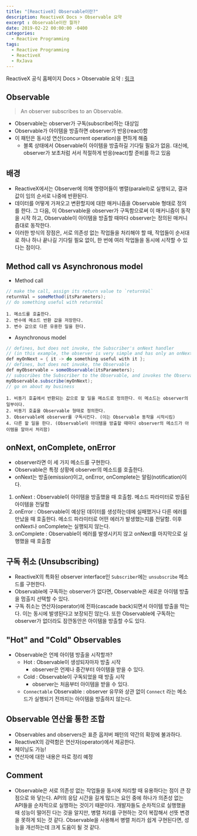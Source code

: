 ```yaml
---
title: "[ReactiveX] Observable이란?"
description: ReactiveX Docs > Observable 요약
excerpt : Observable이란 뭘까?
date: 2019-02-22 00:00:00 -0400
categories:
  - Reactive Programming
tags:
  - Reactive Programming
  - ReactiveX
  - RxJava
---
```


ReactiveX 공식 홈페이지 Docs > Observable 요약 : [링크](http://reactivex.io/documentation/observable.html)

## Observable
> An observer subscribes to an Observable.

* Observable는 observer가 구독(subscribe)하는 대상임
* Observable가 아이템을 방출하면 observer가 반응(react)함
* 이 패턴은 동시성 연산(concurrent operation)을 편하게 해줌
    * 블록 상태에서 Observable이 아이템을 방출하길 기다릴 필요가 없음. 대신에, observer가 보초처럼 서서 적절하게 반응(react)할 준비를 하고 있음

## 배경
* ReactiveX에서는 Observer에 의해 명령어들이 병렬(paralell)로 실행되고, 결과값이 임의 순서로 나중에 반환된다.
* 데이터를 어떻게 가져오고 변환할지에 대한 매커니즘을 Observable 형태로 정의를 한다. 그 다음, 이 Observable을 observer가 구독함으로써 이 매커니즘이 동작을 시작 하고, Observable이 아이템을 방출할 때마다 observer는 정의된 매커니즘대로 동작한다.
* 이러한 방식의 장점은, 서로 의존성 없는 작업들을 처리해야 할 때, 작업들이 순서대로 하나 하나 끝나길 기다릴 필요 없이, 한 번에 여러 작업들을 동시에 시작할 수 있다는 점이다.

## Method call vs Asynchronous model
* Method call
```java
// make the call, assign its return value to `returnVal`
returnVal = someMethod(itsParameters);
// do something useful with returnVal
```
    1. 메소드를 호출한다.
    2. 변수에 메소드 반환 값을 저장한다.
    3. 변수 값으로 다른 유용한 일을 한다.
* Asynchronous model
```java
// defines, but does not invoke, the Subscriber's onNext handler
// (in this example, the observer is very simple and has only an onNext handler)
def myOnNext = { it -> do something useful with it };
// defines, but does not invoke, the Observable
def myObservable = someObservable(itsParameters);
// subscribes the Subscriber to the Observable, and invokes the Observable
myObservable.subscribe(myOnNext);
// go on about my business
```
    1. 비동기 호출에서 반환되는 값으로 할 일을 메소드로 정의한다. 이 메소드는 observer의 일부이다.
    2. 비동기 호출을 Observable 형태로 정의한다.
    3. Observable에 observer를 구독시킨다. (이는 Observable 동작을 시작시킴)
    4. 다른 할 일을 한다. (Observable이 아이템을 방출할 때마다 observer의 메소드가 아이템을 알아서 처리함)

## onNext, onComplete, onError
* observer라면 이 세 가지 메소드를 구현한다.
* Observable은 특정 상황에 observer의 메소드를 호출한다.
* onNext는 방출(emission)이고, onError, onComplete는 알림(notification)이다.
1. onNext : Observable이 아이템을 방출했을 때 호출함. 메소드 파라미터로 방출된 아이템을 전달함
2. onError : Observable이 예상된 데이터를 생성하는데에 실패했거나 다른 에러를 만났을 때 호출한다. 메소드 파라미터로 어떤 에러가 발생했는지를 전달함. 이후 onNext나 onComplete는 실행되지 않는다.
3. onComplete : Observable이 에러를 발생시키지 않고 onNext를 마지막으로 실행했을 때 호출함

## 구독 취소 (Unsubscribing)
* ReactiveX의 특화된 observer interface인 `Subscriber`에는 `unsubscribe` 메소드를 구현한다.
* Observable에 구독하는 observer가 없다면, Observable은 새로운 아이템 방출을 멈출지 선택할 수 있다.
* 구독 취소는 연산자(operator)에 전파(cascade back)되면서 아이템 방출을 막는다. 이는 동시에 발생된다고 보장되진 않는다. 또한 Observable에 구독하는 observer가 없더라도 잠깐동안은 아이템을 방출할 수도 있다.

## "Hot" and "Cold" Observables
* Observable은 언제 아이템 방출을 시작할까?
    * Hot : Observable이 생성되자마자 방출 시작
        * observer은 언제나 중간부터 아이템을 받을 수 있다.
    * Cold : Observable이 구독되었을 때 방출 시작
        * observer는 처음부터 아이템을 받을 수 있다.
    * `Connectable` Observable : observer 유무와 상관 없이 `Connect` 라는 메소드가 실행되기 전까지는 아이템을 방출하지 않는다.

## Observable 연산을 통한 조합
* Observables and observers은 표준 옵저버 패턴의 약간의 확장에 불과하다.
* ReactiveX의 강력함은 연산자(operator)에서 제공한다.
* 체이닝도 가능!
* 연산자에 대한 내용은 따로 정리 예정

## Comment
* Observable은 서로 의존성 없는 작업들을 동시에 처리할 때 유용하다는 점이 큰 장점으로 와 닿는다. API의 응답 시간을 길게 많드는 요인 중에 하나가 의존성 없는 API들을 순차적으로 실행하는 것이기 때문이다. 개발자들도 순차적으로 실행했을 때 성능이 떨어진 다는 것을 알지만, 병렬 처리를 구현하는 것이 복잡해서 선뜻 변경을 못하게 되는 것 같다. Observable을 사용해서 병렬 처리가 쉽게 구현된다면, 성능을 개선하는데 크게 도움이 될 것 같다.